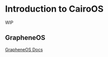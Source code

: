 
# Introduction to CairoOS 

WIP

## GrapheneOS 

[GrapheneOS Docs](https://grapheneos.org/build#build-dependencies)
